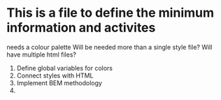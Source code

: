 # This is a file to define the minimum information and activites

needs a colour palette
Will be needed more than a single style file?
Will have multiple html files?

<ol>
    <li>Define global variables for colors</li>
    <li>Connect styles with HTML</li>
    <li>Implement BEM methodology</li>
    <li></li>
</ol>

